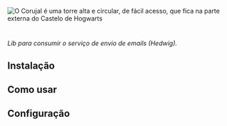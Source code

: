 ![O Corujal é uma torre alta e circular, de fácil acesso, que fica na parte externa do Castelo de Hogwarts](https://i.imgur.com/9ipQed5.png)
#
*Lib para consumir o serviço de envio de emails (Hedwig).*

## Instalação

## Como usar

## Configuração

